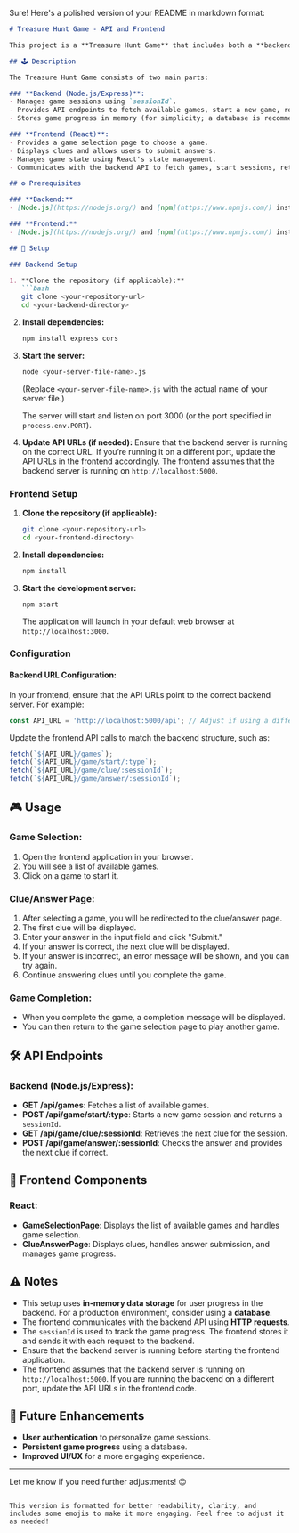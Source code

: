 Sure! Here's a polished version of your README in markdown format:

```markdown
# Treasure Hunt Game - API and Frontend

This project is a **Treasure Hunt Game** that includes both a **backend API** and a **frontend React application**. The game involves solving clues, and the backend API manages game sessions and clues, while the frontend provides the user interface for interacting with the game.

## 🕹️ Description

The Treasure Hunt Game consists of two main parts:

### **Backend (Node.js/Express)**:
- Manages game sessions using `sessionId`.
- Provides API endpoints to fetch available games, start a new game, retrieve clues, and check answers.
- Stores game progress in memory (for simplicity; a database is recommended for production).

### **Frontend (React)**:
- Provides a game selection page to choose a game.
- Displays clues and allows users to submit answers.
- Manages game state using React's state management.
- Communicates with the backend API to fetch games, start sessions, retrieve clues, and check answers.

## ⚙️ Prerequisites

### **Backend:**
- [Node.js](https://nodejs.org/) and [npm](https://www.npmjs.com/) installed.

### **Frontend:**
- [Node.js](https://nodejs.org/) and [npm](https://www.npmjs.com/) installed.

## 🚀 Setup

### Backend Setup

1. **Clone the repository (if applicable):**
   ```bash
   git clone <your-repository-url>
   cd <your-backend-directory>
   ```

2. **Install dependencies:**
   ```bash
   npm install express cors
   ```

3. **Start the server:**
   ```bash
   node <your-server-file-name>.js
   ```
   (Replace `<your-server-file-name>.js` with the actual name of your server file.)

   The server will start and listen on port 3000 (or the port specified in `process.env.PORT`).

4. **Update API URLs (if needed):**
   Ensure that the backend server is running on the correct URL. If you’re running it on a different port, update the API URLs in the frontend accordingly. The frontend assumes that the backend server is running on `http://localhost:5000`.

### Frontend Setup

1. **Clone the repository (if applicable):**
   ```bash
   git clone <your-repository-url>
   cd <your-frontend-directory>
   ```

2. **Install dependencies:**
   ```bash
   npm install
   ```

3. **Start the development server:**
   ```bash
   npm start
   ```
   The application will launch in your default web browser at `http://localhost:3000`.

### Configuration

#### **Backend URL Configuration:**
In your frontend, ensure that the API URLs point to the correct backend server. For example:

```javascript
const API_URL = 'http://localhost:5000/api'; // Adjust if using a different port
```

Update the frontend API calls to match the backend structure, such as:

```javascript
fetch(`${API_URL}/games`);
fetch(`${API_URL}/game/start/:type`);
fetch(`${API_URL}/game/clue/:sessionId`);
fetch(`${API_URL}/game/answer/:sessionId`);
```

## 🎮 Usage

### Game Selection:
1. Open the frontend application in your browser.
2. You will see a list of available games.
3. Click on a game to start it.

### Clue/Answer Page:
1. After selecting a game, you will be redirected to the clue/answer page.
2. The first clue will be displayed.
3. Enter your answer in the input field and click "Submit."
4. If your answer is correct, the next clue will be displayed.
5. If your answer is incorrect, an error message will be shown, and you can try again.
6. Continue answering clues until you complete the game.

### Game Completion:
- When you complete the game, a completion message will be displayed.
- You can then return to the game selection page to play another game.

## 🛠️ API Endpoints

### **Backend (Node.js/Express)**:

- **GET /api/games**: Fetches a list of available games.
- **POST /api/game/start/:type**: Starts a new game session and returns a `sessionId`.
- **GET /api/game/clue/:sessionId**: Retrieves the next clue for the session.
- **POST /api/game/answer/:sessionId**: Checks the answer and provides the next clue if correct.

## 🔧 Frontend Components

### **React**:

- **GameSelectionPage**: Displays the list of available games and handles game selection.
- **ClueAnswerPage**: Displays clues, handles answer submission, and manages game progress.

## ⚠️ Notes
- This setup uses **in-memory data storage** for user progress in the backend. For a production environment, consider using a **database**.
- The frontend communicates with the backend API using **HTTP requests**.
- The `sessionId` is used to track the game progress. The frontend stores it and sends it with each request to the backend.
- Ensure that the backend server is running before starting the frontend application.
- The frontend assumes that the backend server is running on `http://localhost:5000`. If you are running the backend on a different port, update the API URLs in the frontend code.

## 🚀 Future Enhancements
- **User authentication** to personalize game sessions.
- **Persistent game progress** using a database.
- **Improved UI/UX** for a more engaging experience.

---

Let me know if you need further adjustments! 😊
```

This version is formatted for better readability, clarity, and includes some emojis to make it more engaging. Feel free to adjust it as needed!